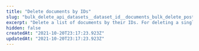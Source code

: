 ```yaml
---
title: "Delete documents by IDs"
slug: "bulk_delete_api_datasets__dataset_id__documents_bulk_delete_post"
excerpt: "Delete a list of documents by their IDs. For deleting a single document refer to **/datasets/{dataset_id}/documents/delete** or deleting documents by filters refer to **/datasets/{dataset_id}/documents/delete_where**."
hidden: false
createdAt: "2021-10-20T23:17:23.923Z"
updatedAt: "2021-10-20T23:17:23.923Z"
---
```

